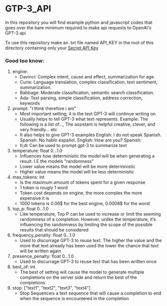 # GTP-3_API

In this repository you will find example python and javascript codes that goes over the bare minimum required to make api requests to OpenAI's GPT-3 api 

To use this repository make an .txt file named API_KEY in the root of this directory containing only your [Secret API Key](https://beta.openai.com/account/api-keys)

### Good too know:
1. engine:
    * Davinci: Complex intent, cause and effect, summarization for age.
    * Curie: Language translation, complex classification, text sentiment, summarization.
    * Babbage: Moderate classification, semantic search classification.
    * Ada: Text parsing, simple classification, address correction, keywords
2. prompt: "I think therefore i am"
    * Most important setting, it is the text GPT-3 will continue writing on
    * Usually helps to tell GPT-3 what text represents. Example: The following is a list of..., The assistant is helpful creative, clever, and very friendly... etc
    * It also helps to give GPT-3 examples English: I do not speak Spanish. Spanish: No hablo español. English: How are you? Spanish:
    * tl;dr Can be used to prompt gpt-3 to summarize text
3. temperature: float 0...1.0
    * Influences how deterministic the model will be when generating a result. I.E the models "randomness"
    * Lower value means the model will be more deterministic
    * Higher value means the model will be less deterministic
4. max_tokens: int
    * Is the maximum amount of tokens spent for a given response
    * 1 token is rougly 1 word
    * Token cost depends on engine, the more complex the more expensive it is
    * 1000 tokens is 0.06$ for the best engine, 0.0008$ for the worst  
5. top_p: float 0...1.0
    * Like temperature, Top P can be used to increase or limit the seeming randomness of a completion. However, unlike the temperature, it’s influencing the randomness by limiting the scope of the possible results that should be considered
6. frequency_penalty: float 0...1.0
    * Used to discurrage GPT-3 to reuse text. The higher the value and the more that text already has been used the lower the chance that text will be written again
7. presence_penalty: float 0...1.0
    * Used to discurrage GPT-3 to reuse text that has been written once
8. best_of: int
    * The best of setting will cause the model to generate multiple completions on the server side and return the best of the completions
9. stop: ["text1", "text2", "text3", "text4"]
    * Stop Sequenceis a text sequence that will cause a completion to end when the sequence is encountered in the completion